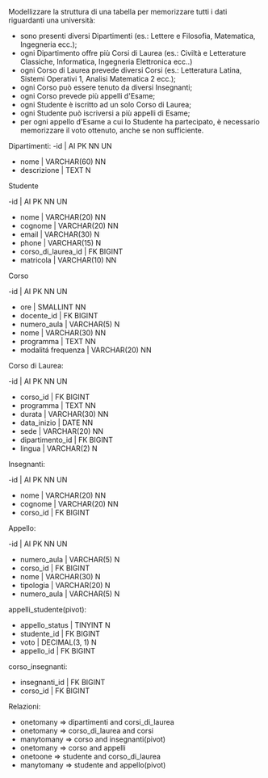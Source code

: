 Modellizzare la struttura di una tabella per memorizzare tutti i dati riguardanti una università:
- sono presenti diversi Dipartimenti (es.: Lettere e Filosofia, Matematica, Ingegneria ecc.);
- ogni Dipartimento offre più Corsi di Laurea (es.: Civiltà e Letterature Classiche, Informatica, Ingegneria Elettronica ecc..)
- ogni Corso di Laurea prevede diversi Corsi (es.: Letteratura Latina, Sistemi Operativi 1, Analisi Matematica 2 ecc.);
- ogni Corso può essere tenuto da diversi Insegnanti;
- ogni Corso prevede più appelli d'Esame;
- ogni Studente è iscritto ad un solo Corso di Laurea;
- ogni Studente può iscriversi a più appelli di Esame;
- per ogni appello d'Esame a cui lo Studente ha partecipato, è necessario memorizzare il voto ottenuto, anche se non sufficiente.

Dipartimenti:
-id | AI PK NN  UN
- nome | VARCHAR(60) NN
- descrizione | TEXT N

Studente

-id | AI PK NN  UN
- nome | VARCHAR(20) NN
- cognome | VARCHAR(20) NN
- email | VARCHAR(30) N
- phone | VARCHAR(15) N
- corso_di_laurea_id | FK BIGINT
- matricola | VARCHAR(10) NN

Corso 

-id | AI PK NN  UN
- ore | SMALLINT NN
- docente_id | FK BIGINT
- numero_aula | VARCHAR(5) N
- nome | VARCHAR(30) NN
- programma | TEXT NN
- modalitá frequenza | VARCHAR(20) NN


Corso di Laurea:

-id | AI PK NN  UN
- corso_id | FK BIGINT
- programma | TEXT NN
- durata | VARCHAR(30) NN
- data_inizio | DATE NN
- sede |  VARCHAR(20) NN
- dipartimento_id | FK BIGINT
- lingua | VARCHAR(2) N

Insegnanti:

-id | AI PK NN  UN
- nome | VARCHAR(20) NN
- cognome | VARCHAR(20) NN
- corso_id  | FK BIGINT

Appello:

-id | AI PK NN  UN
- numero_aula | VARCHAR(5) N
- corso_id | FK BIGINT
- nome | VARCHAR(30) N
- tipologia | VARCHAR(20) N
- numero_aula | VARCHAR(5) N

appelli_studente(pivot):

- appello_status | TINYINT N
- studente_id  | FK BIGINT
- voto | DECIMAL(3, 1) N
- appello_id  | FK BIGINT

corso_insegnanti:

- insegnanti_id  | FK BIGINT
- corso_id  | FK BIGINT



Relazioni:

- onetomany => dipartimenti and corsi_di_laurea
- onetomany => corso_di_laurea and corsi
- manytomany => corso and insegnanti(pivot)
- onetomany => corso and appelli
- onetoone => studente and corso_di_laurea
- manytomany => studente and appello(pivot)